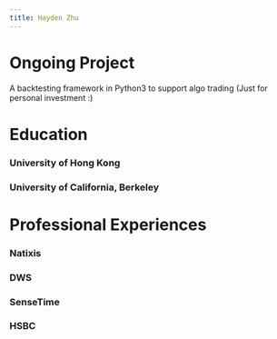 ```yaml
---
title: Hayden Zhu
---
```


# Ongoing Project

A backtesting framework in Python3 to support algo trading (Just for personal investment :)

# Education

### University of Hong Kong

### University of California, Berkeley

# Professional Experiences

### Natixis

### DWS

### SenseTime

### HSBC
